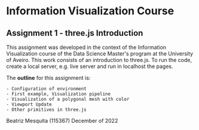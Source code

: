 # Information Visualization Course 
## Assignment 1 - three.js Introduction

This assignment was developed in the context of the Information Visualization course of the Data Science Master's program at the University of Aveiro.
This work consists of an introduction to three.js.
To run the code, create a local server, e.g. live server and run in localhost the pages.

The **outline** for this assignment is: 

    - Configuration of environment
    - First example, Visualization pipeline
    - Visualization of a polygonal mesh with color
    - Viewport Update
    - Other primitives in three.js



Beatriz Mesquita (115367)
December of 2022